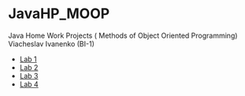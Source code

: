 # JavaHP_MOOP
Java Home Work Projects ( Methods of Object Oriented Programming) Viacheslav Ivanenko (BI-1)

* [Lab 1](https://github.com/lwanenko/JavaHP_MOOP/wiki/Lab-1)
* [Lab 2](https://github.com/lwanenko/JavaHP_MOOP/wiki/Lab-2)
* [Lab 3](https://github.com/lwanenko/JavaHP_MOOP/wiki/Lab-3)
* [Lab 4](https://github.com/lwanenko/JavaHP_MOOP/wiki/Lab-4)
